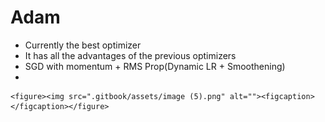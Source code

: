 # Adam

* &#x20;Currently the best optimizer
* It has all the advantages of the previous optimizers
* SGD with momentum + RMS Prop(Dynamic LR + Smoothening)
*

    <figure><img src=".gitbook/assets/image (5).png" alt=""><figcaption></figcaption></figure>
